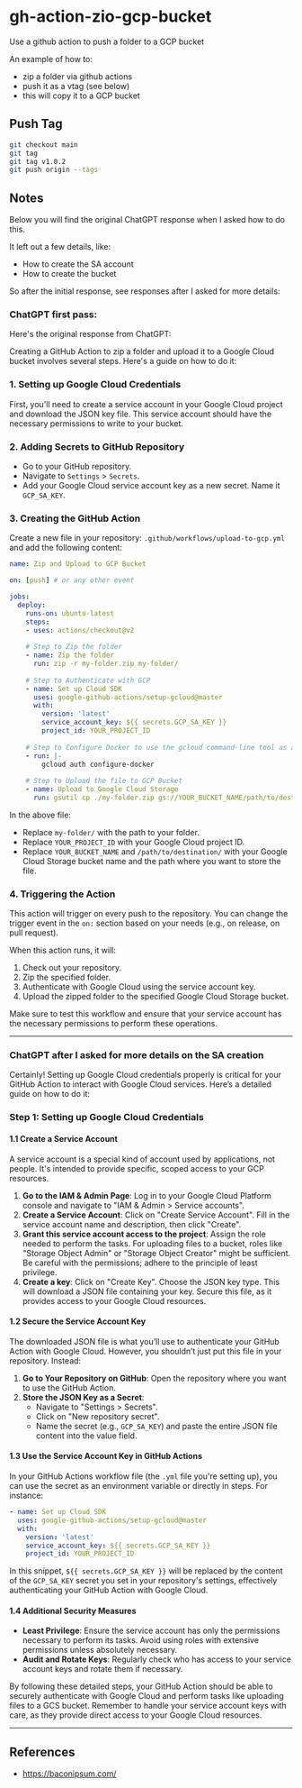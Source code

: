 gh-action-zio-gcp-bucket
==

Use a github action to push a folder to a GCP bucket

An example of how to:

* zip a folder via github actions
* push it as a vtag (see below)
* this will copy it to a GCP bucket

## Push Tag

```sh
git checkout main
git tag 
git tag v1.0.2  
git push origin --tags
```

## Notes

Below you will find the original ChatGPT response when I asked how to do this.

It left out a few details, like:

* How to create the SA account
* How to create the bucket

So after the initial response, see responses after I asked for more details:

### ChatGPT first pass:

Here's the original response from ChatGPT:

Creating a GitHub Action to zip a folder and upload it to a Google Cloud bucket involves several steps. Here's a guide on how to do it:

### 1. Setting up Google Cloud Credentials

First, you'll need to create a service account in your Google Cloud project and download the JSON key file. This service account should have the necessary permissions to write to your bucket.

### 2. Adding Secrets to GitHub Repository

- Go to your GitHub repository.
- Navigate to `Settings` > `Secrets`.
- Add your Google Cloud service account key as a new secret. Name it `GCP_SA_KEY`.

### 3. Creating the GitHub Action

Create a new file in your repository: `.github/workflows/upload-to-gcp.yml` and add the following content:

```yaml
name: Zip and Upload to GCP Bucket

on: [push] # or any other event

jobs:
  deploy:
    runs-on: ubuntu-latest
    steps:
    - uses: actions/checkout@v2
    
    # Step to Zip the folder
    - name: Zip the folder
      run: zip -r my-folder.zip my-folder/
    
    # Step to Authenticate with GCP
    - name: Set up Cloud SDK
      uses: google-github-actions/setup-gcloud@master
      with:
        version: 'latest'
        service_account_key: ${{ secrets.GCP_SA_KEY }}
        project_id: YOUR_PROJECT_ID
    
    # Step to Configure Docker to use the gcloud command-line tool as a credential helper
    - run: |-
        gcloud auth configure-docker
    
    # Step to Upload the file to GCP Bucket
    - name: Upload to Google Cloud Storage
      run: gsutil cp ./my-folder.zip gs://YOUR_BUCKET_NAME/path/to/destination/
```

In the above file:

- Replace `my-folder/` with the path to your folder.
- Replace `YOUR_PROJECT_ID` with your Google Cloud project ID.
- Replace `YOUR_BUCKET_NAME` and `/path/to/destination/` with your Google Cloud Storage bucket name and the path where you want to store the file.

### 4. Triggering the Action

This action will trigger on every push to the repository. You can change the trigger event in the `on:` section based on your needs (e.g., on release, on pull request).

When this action runs, it will:

1. Check out your repository.
2. Zip the specified folder.
3. Authenticate with Google Cloud using the service account key.
4. Upload the zipped folder to the specified Google Cloud Storage bucket.

Make sure to test this workflow and ensure that your service account has the necessary permissions to perform these operations.


* * *

### ChatGPT after I asked for more details on the SA creation

Certainly! Setting up Google Cloud credentials properly is critical for your GitHub Action to interact with Google Cloud services. Here’s a detailed guide on how to do it:

### Step 1: Setting up Google Cloud Credentials

#### 1.1 Create a Service Account

A service account is a special kind of account used by applications, not people. It's intended to provide specific, scoped access to your GCP resources.

1. **Go to the IAM & Admin Page**: Log in to your Google Cloud Platform console and navigate to "IAM & Admin > Service accounts".
2. **Create a Service Account**: Click on "Create Service Account". Fill in the service account name and description, then click "Create".
3. **Grant this service account access to the project**: Assign the role needed to perform the tasks. For uploading files to a bucket, roles like "Storage Object Admin" or "Storage Object Creator" might be sufficient. Be careful with the permissions; adhere to the principle of least privilege.
4. **Create a key**: Click on "Create Key". Choose the JSON key type. This will download a JSON file containing your key. Secure this file, as it provides access to your Google Cloud resources.

#### 1.2 Secure the Service Account Key

The downloaded JSON file is what you’ll use to authenticate your GitHub Action with Google Cloud. However, you shouldn’t just put this file in your repository. Instead:

1. **Go to Your Repository on GitHub**: Open the repository where you want to use the GitHub Action.
2. **Store the JSON Key as a Secret**:
    - Navigate to "Settings > Secrets".
    - Click on "New repository secret".
    - Name the secret (e.g., `GCP_SA_KEY`) and paste the entire JSON file content into the value field.

#### 1.3 Use the Service Account Key in GitHub Actions

In your GitHub Actions workflow file (the `.yml` file you're setting up), you can use the secret as an environment variable or directly in steps. For instance:

```yaml
- name: Set up Cloud SDK
  uses: google-github-actions/setup-gcloud@master
  with:
    version: 'latest'
    service_account_key: ${{ secrets.GCP_SA_KEY }}
    project_id: YOUR_PROJECT_ID
```

In this snippet, `${{ secrets.GCP_SA_KEY }}` will be replaced by the content of the `GCP_SA_KEY` secret you set in your repository's settings, effectively authenticating your GitHub Action with Google Cloud.

#### 1.4 Additional Security Measures

- **Least Privilege**: Ensure the service account has only the permissions necessary to perform its tasks. Avoid using roles with extensive permissions unless absolutely necessary.
- **Audit and Rotate Keys**: Regularly check who has access to your service account keys and rotate them if necessary.

By following these detailed steps, your GitHub Action should be able to securely authenticate with Google Cloud and perform tasks like uploading files to a GCS bucket. Remember to handle your service account keys with care, as they provide direct access to your Google Cloud resources.

* * *

## References

* https://baconipsum.com/

